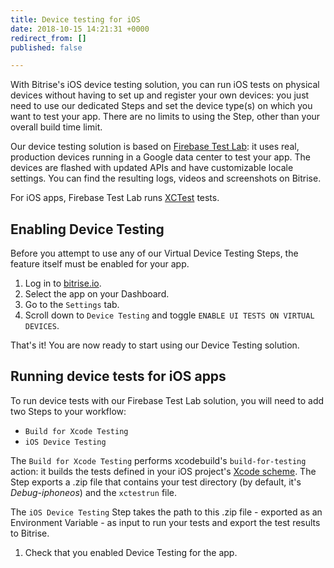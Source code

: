 ```yaml
---
title: Device testing for iOS
date: 2018-10-15 14:21:31 +0000
redirect_from: []
published: false

---
```

With Bitrise's iOS device testing solution, you can run iOS tests on physical devices without having to set up and register your own devices: you just need to use our dedicated Steps and set the device type(s) on which you want to test your app. There are no limits to using the Step, other than your overall build time limit.

Our device testing solution is based on [Firebase Test Lab](https://firebase.google.com/docs/test-lab/): it uses real, production devices running in a Google data center to test your app. The devices are flashed with updated APIs and have customizable locale settings. You can find the resulting logs, videos and screenshots on Bitrise.

For iOS apps, Firebase Test Lab runs [XCTest](https://developer.apple.com/documentation/xctest) tests.

## Enabling Device Testing

Before you attempt to use any of our Virtual Device Testing Steps, the feature itself must be enabled for your app.

1. Log in to [bitrise.io](https://app.bitrise.io/).
2. Select the app on your Dashboard.
3. Go to the `Settings` tab.
4. Scroll down to `Device Testing` and toggle `ENABLE UI TESTS ON VIRTUAL DEVICES`.

That's it! You are now ready to start using our Device Testing solution.

## Running device tests for iOS apps

To run device tests with our Firebase Test Lab solution, you will need to add two Steps to your workflow:

* `Build for Xcode Testing`
* `iOS Device Testing`

The `Build for Xcode Testing` performs xcodebuild's `build-for-testing` action: it builds the tests defined in your iOS project's [Xcode scheme](https://developer.apple.com/library/archive/featuredarticles/XcodeConcepts/Concept-Schemes.html). The Step exports a .zip file that contains your test directory (by default, it's _Debug-iphoneos_) and the `xctestrun` file. 

The `iOS Device Testing` Step takes the path to this .zip file - exported as an Environment Variable - as input to run your tests and export the test results to Bitrise.

1. Check that you enabled Device Testing for the app. 